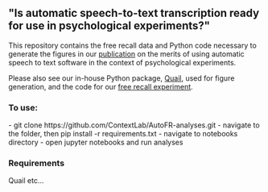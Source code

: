 <h2>"Is automatic speech-to-text transcription ready for use in psychological experiments?"</h2>

This repository contains the free recall data and Python code necessary to generate the figures in our [publication](https://psyarxiv.com/psh48/) on the merits of using automatic speech to text software in the context of psychological experiments. 

Please also see our in-house Python package, [Quail](https://github.com/ContextLab/quail), used for figure generation, and the code for our [free recall experiment](https://github.com/ContextLab/autoFR).

<h3>To use:</h3>
- git clone https://github.com/ContextLab/AutoFR-analyses.git
- navigate to the folder, then pip install -r requirements.txt
- navigate to notebooks directory
- open jupyter notebooks and run analyses


<h3> Requirements </h3>
Quail
etc...
